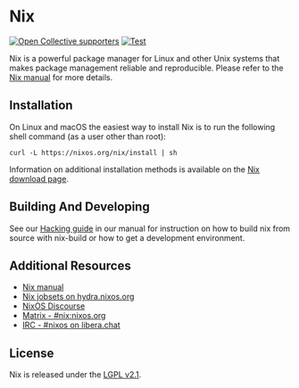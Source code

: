 # Nix

[![Open Collective supporters](https://opencollective.com/nixos/tiers/supporter/badge.svg?label=Supporters&color=brightgreen)](https://opencollective.com/nixos)
[![Test](https://github.com/NixOS/nix/workflows/Test/badge.svg)](https://github.com/NixOS/nix/actions)

Nix is a powerful package manager for Linux and other Unix systems that makes package
management reliable and reproducible. Please refer to the [Nix manual](https://nixos.org/nix/manual)
for more details.

## Installation

On Linux and macOS the easiest way to install Nix is to run the following shell command
(as a user other than root):

```console
curl -L https://nixos.org/nix/install | sh
```

Information on additional installation methods is available on the [Nix download page](https://nixos.org/download.html).

## Building And Developing

See our [Hacking guide](https://hydra.nixos.org/job/nix/master/build.x86_64-linux/latest/download-by-type/doc/manual/contributing/hacking.html) in our manual for instruction on how to
build nix from source with nix-build or how to get a development environment.

## Additional Resources

- [Nix manual](https://nixos.org/nix/manual)
- [Nix jobsets on hydra.nixos.org](https://hydra.nixos.org/project/nix)
- [NixOS Discourse](https://discourse.nixos.org/)
- [Matrix - #nix:nixos.org](https://matrix.to/#/#nix:nixos.org)
- [IRC - #nixos on libera.chat](irc://irc.libera.chat/#nixos)

## License

Nix is released under the [LGPL v2.1](./COPYING).

